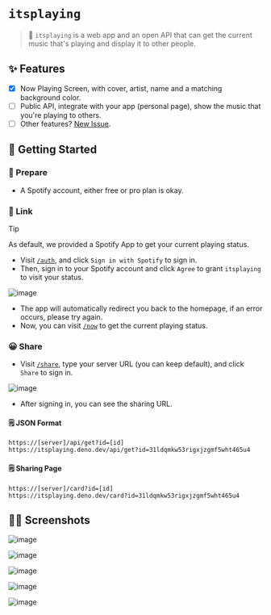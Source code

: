# `itsplaying`

> 🎵 `itsplaying` is a web app and an open API that can get the current music that's playing and display it to other people.

## ✨ Features

- [x] Now Playing Screen, with cover, artist, name and a matching background color.
- [ ] Public API, integrate with your app (personal page), show the music that you're playing to others.
- [ ] Other features? [New Issue](https://github.com/ocoke/itsplaying/issues/new).

## 🙌 Getting Started

### 🤔 Prepare

<!-- - A way to deploy `itsplaying` (serverless platforms are recommended). -->
- A Spotify account, either free or pro plan is okay.

### 🔗 Link

> [!TIP]
> As default, we provided a Spotify App to get your current playing status.

- Visit [`/auth`](https://itsplaying.deno.dev/auth), and click `Sign in with Spotify` to sign in.
- Then, sign in to your Spotify account and click `Agree` to grant `itsplaying` to visit your status.

![image](https://github.com/ocoke/itsplaying/assets/71591824/29278fb3-d0d5-4577-900b-dd7438b44465)

- The app will automatically redirect you back to the homepage, if an error occurs, please try again.
- Now, you can visit [`/now`](https://itsplaying.deno.dev/now) to get the current playing status.

### 😀 Share

- Visit [`/share`](https://itsplaying.deno.dev/share), type your server URL (you can keep default), and click `Share` to sign in.

![image](https://github.com/ocoke/itsplaying/assets/71591824/aa7fbe99-36ea-4b27-9d37-96b11a7373aa)

- After signing in, you can see the sharing URL.

#### 🗒️ JSON Format

```
https://[server]/api/get?id=[id]
https://itsplaying.deno.dev/api/get?id=31ldqmkw53rigxjzgmf5wht465u4
```

#### 🗒️ Sharing Page

```
https://[server]/card?id=[id]
https://itsplaying.deno.dev/card?id=31ldqmkw53rigxjzgmf5wht465u4
```




## 👨‍💻 Screenshots

![image](https://github.com/ocoke/itsplaying/assets/71591824/37a55ab7-c5aa-428d-9dad-7be6dd9032af)

![image](https://github.com/ocoke/itsplaying/assets/71591824/7e6bdb02-9554-46e6-bc96-ec79723326e0)

![image](https://github.com/ocoke/itsplaying/assets/71591824/15cd574f-2401-4dd6-bb24-433b5d6ff1a2)

![image](https://github.com/ocoke/itsplaying/assets/71591824/5558bed6-d21e-423e-a50b-b63ff20c383d)

![image](https://github.com/ocoke/itsplaying/assets/71591824/4ac55e15-b158-4fe2-b152-0fccc542444d)
